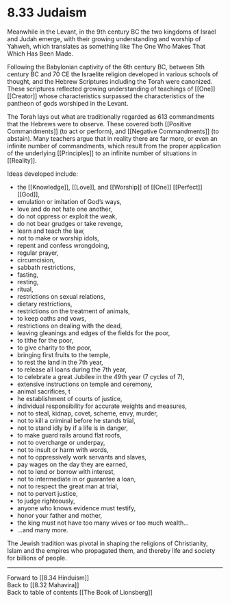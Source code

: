 # 8.33 Judaism

Meanwhile in the Levant, in the 9th century BC the two kingdoms of Israel and Judah emerge, with their growing understanding and worship of Yahweh, which translates as something like The One Who Makes That Which Has Been Made. 

Following the Babylonian captivity of the 6th century BC, between 5th century BC and 70 CE the Israelite religion developed in various schools of thought, and the Hebrew Scriptures including the Torah were canonized. These scriptures reflected growing understanding of teachings of [[One]] [[Creator]] whose characteristics surpassed the characteristics of the pantheon of gods worshiped in the Levant. 

The Torah lays out what are traditionally regarded as 613 commandments that the Hebrews were to observe. These covered both [[Positive Commandments]] (to act or perform), and [[Negative Commandments]] (to abstain). Many teachers argue that in reality there are far more, or even an infinite number of commandments, which result from the proper application of the underlying [[Principles]] to an infinite number of situations in [[Reality]]. 

Ideas developed include:  
- the [[Knowledge]], [[Love]], and [[Worship]] of [[One]] [[Perfect]] [[God]], 
- emulation or imitation of God’s ways, 
- love and do not hate one another, 
- do not oppress or exploit the weak, 
- do not bear grudges or take revenge, 
- learn and teach the law, 
- not to make or worship idols, 
- repent and confess wrongdoing, 
- regular prayer, 
- circumcision, 
- sabbath restrictions, 
- fasting, 
- resting, 
- ritual, 
- restrictions on sexual relations, 
- dietary restrictions, 
- restrictions on the treatment of animals, 
- to keep oaths and vows, 
- restrictions on dealing with the dead, 
- leaving gleanings and edges of the fields for the poor, 
- to tithe for the poor, 
- to give charity to the poor, 
- bringing first fruits to the temple, 
- to rest the land in the 7th year, 
- to release all loans during the 7th year, 
- to celebrate a great Jubilee in the 49th year (7 cycles of 7), 
- extensive instructions on temple and ceremony, 
- animal sacrifices, t
- he establishment of courts of justice, 
- individual responsibility for accurate weights and measures, 
- not to steal, kidnap, covet, scheme, envy, murder, 
- not to kill a criminal before he stands trial, 
- not to stand idly by if a life is in danger, 
- to make guard rails around flat roofs, 
- not to overcharge or underpay, 
- not to insult or harm with words, 
- not to oppressively work servants and slaves, 
- pay wages on the day they are earned, 
- not to lend or borrow with interest, 
- not to intermediate in or guarantee a loan, 
- not to respect the great man at trial, 
- not to pervert justice, 
- to judge righteously, 
- anyone who knows evidence must testify, 
- honor your father and mother, 
- the king must not have too many wives or too much wealth… 
- ...and many more. 

The Jewish tradition was pivotal in shaping the religions of Christianity, Islam and the empires who propagated them, and thereby life and society for billions of people.

___

Forward to [[8.34 Hinduism]]     
Back to [[8.32 Mahavira]]       
Back to table of contents [[The Book of Lionsberg]]  

